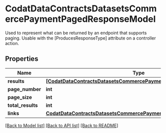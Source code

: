 # CodatDataContractsDatasetsCommercePaymentPagedResponseModel

Used to represent what can be returned by an endpoint that supports paging.  Usable with the [ProducesResponseType] attribute on a controller action.

## Properties
Name | Type | Description | Notes
------------ | ------------- | ------------- | -------------
**results** | [**[CodatDataContractsDatasetsCommercePayment], none_type**](CodatDataContractsDatasetsCommercePayment.md) |  | [optional] 
**page_number** | **int** |  | [optional] 
**page_size** | **int** |  | [optional] 
**total_results** | **int** |  | [optional] 
**links** | [**CodatDataContractsDatasetsCommercePaymentPagedResponseLinksModel**](CodatDataContractsDatasetsCommercePaymentPagedResponseLinksModel.md) |  | [optional] 

[[Back to Model list]](../README.md#documentation-for-models) [[Back to API list]](../README.md#documentation-for-api-endpoints) [[Back to README]](../README.md)


